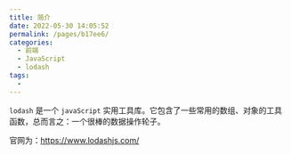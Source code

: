 ```yaml
---
title: 简介
date: 2022-05-30 14:05:52
permalink: /pages/b17ee6/
categories:
  - 前端
  - JavaScript
  - lodash
tags:
  - 
---
```


`lodash` 是一个 `javaScript` 实用工具库。它包含了一些常用的数组、对象的工具函数，总而言之：一个很棒的数据操作轮子。

官网为：https://www.lodashjs.com/